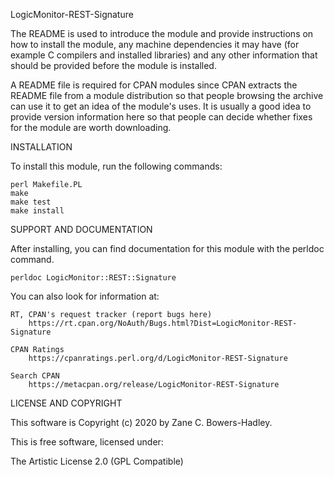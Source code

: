 LogicMonitor-REST-Signature

The README is used to introduce the module and provide instructions on
how to install the module, any machine dependencies it may have (for
example C compilers and installed libraries) and any other information
that should be provided before the module is installed.

A README file is required for CPAN modules since CPAN extracts the README
file from a module distribution so that people browsing the archive
can use it to get an idea of the module's uses. It is usually a good idea
to provide version information here so that people can decide whether
fixes for the module are worth downloading.


INSTALLATION

To install this module, run the following commands:

	perl Makefile.PL
	make
	make test
	make install

SUPPORT AND DOCUMENTATION

After installing, you can find documentation for this module with the
perldoc command.

    perldoc LogicMonitor::REST::Signature

You can also look for information at:

    RT, CPAN's request tracker (report bugs here)
        https://rt.cpan.org/NoAuth/Bugs.html?Dist=LogicMonitor-REST-Signature

    CPAN Ratings
        https://cpanratings.perl.org/d/LogicMonitor-REST-Signature

    Search CPAN
        https://metacpan.org/release/LogicMonitor-REST-Signature


LICENSE AND COPYRIGHT

This software is Copyright (c) 2020 by Zane C. Bowers-Hadley.

This is free software, licensed under:

  The Artistic License 2.0 (GPL Compatible)

